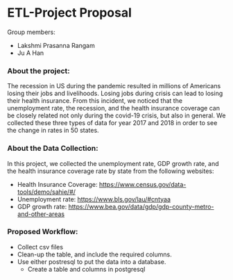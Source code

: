 # ETL-Project Proposal

Group members:
* Lakshmi Prasanna Rangam
* Ju A Han

### About the project:
The recession in US during the pandemic resulted in millions of Americans losing their jobs and livelihoods. Losing jobs during crisis can lead to losing their health insurance. From this incident, we noticed that the unemployment rate, the recession, and the health insurance coverage can be closely related not only during the covid-19 crisis, but also in general. We collected these three types of data for year 2017 and 2018 in order to see the change in rates in 50 states.

### About the Data Collection:
In this project, we collected the unemployment rate, GDP growth rate, and the health insurance coverage rate by state from the following websites:
* Health Insurance Coverage: https://www.census.gov/data-tools/demo/sahie/#/
* Unemployment rate: https://www.bls.gov/lau/#cntyaa
* GDP growth rate: https://www.bea.gov/data/gdp/gdp-county-metro-and-other-areas

### Proposed Workflow:
* Collect csv files
* Clean-up the table, and include the required columns.
* Use either postresql to put the data into a database.
    * Create a table and columns in postgresql